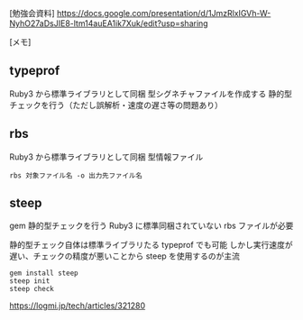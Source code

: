 [勉強会資料]
https://docs.google.com/presentation/d/1JmzRlxIGVh-W-NyhO27aDsJIE8-ltm14auEA1ik7Xuk/edit?usp=sharing

[メモ]

## typeprof
Ruby3 から標準ライブラリとして同梱
型シグネチャファイルを作成する
静的型チェックを行う（ただし誤解析・速度の遅さ等の問題あり）


## rbs
Ruby3 から標準ライブラリとして同梱
型情報ファイル

```
rbs 対象ファイル名 -o 出力先ファイル名
```

## steep
gem
静的型チェックを行う
Ruby3 に標準同梱されていない
rbs ファイルが必要

静的型チェック自体は標準ライブラリたる typeprof でも可能
しかし実行速度が遅い、チェックの精度が悪いことから steep を使用するのが主流

```
gem install steep
steep init
steep check
```

https://logmi.jp/tech/articles/321280
